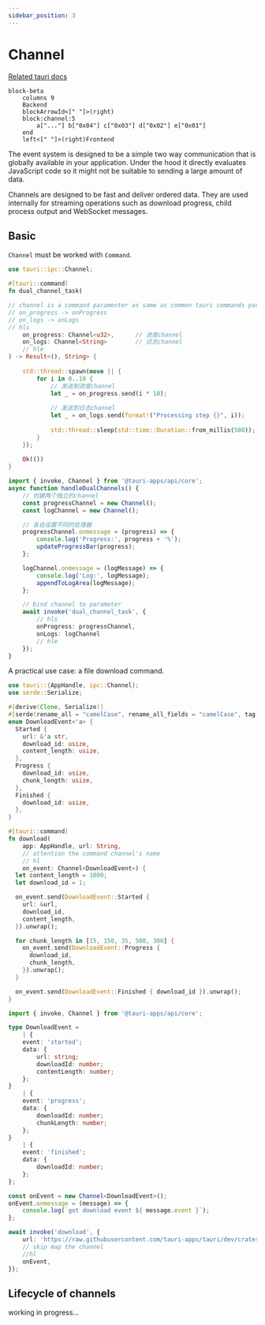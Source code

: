 ```yaml
---
sidebar_position: 3
---
```


# Channel
[Related tauri docs](https://tauri.app/develop/calling-frontend/#channels)

```mermaid
block-beta
    columns 9
    Backend
    blockArrowId<[" "]>(right)
    block:channel:5
        a["..."] b["0x04"] c["0x03"] d["0x02"] e["0x01"]
    end
    left<[" "]>(right)Frontend
```

The event system is designed to be a simple two way communication that is globally available in your application. Under the hood it directly evaluates JavaScript code so it might not be suitable to sending a large amount of data.

Channels are designed to be fast and deliver ordered data. They are used internally for streaming operations such as download progress, child process output and WebSocket messages.

## Basic
`Channel` must be worked with `Command`.
```rust
use tauri::ipc::Channel;

#[tauri::command]
fn dual_channel_task(

// channel is a command paramenter as same as common tauri commands parameters
// on_progress -> onProgress
// on_logs -> onLogs
// hls
    on_progress: Channel<u32>,      // 进度channel
    on_logs: Channel<String>        // 日志channel
    // hle
) -> Result<(), String> {
    
    std::thread::spawn(move || {
        for i in 0..10 {
            // 发送到进度channel
            let _ = on_progress.send(i * 10);
            
            // 发送到日志channel
            let _ = on_logs.send(format!("Processing step {}", i));
            
            std::thread::sleep(std::time::Duration::from_millis(500));
        }
    });
    
    Ok(())
}
```

```typescript
import { invoke, Channel } from '@tauri-apps/api/core';
async function handleDualChannels() {
    // 创建两个独立的channel
    const progressChannel = new Channel();
    const logChannel = new Channel();

    // 各自设置不同的处理器
    progressChannel.onmessage = (progress) => {
        console.log('Progress:', progress + '%');
        updateProgressBar(progress);
    };

    logChannel.onmessage = (logMessage) => {
        console.log('Log:', logMessage);
        appendToLogArea(logMessage);
    };

    // bind channel to parameter
    await invoke('dual_channel_task', {
        // hls
        onProgress: progressChannel,
        onLogs: logChannel
        // hle
    });
}
```

A practical use case: a file download command.
```rust
use tauri::{AppHandle, ipc::Channel};
use serde::Serialize;

#[derive(Clone, Serialize)]
#[serde(rename_all = "camelCase", rename_all_fields = "camelCase", tag = "event", content = "data")]
enum DownloadEvent<'a> {
  Started {
    url: &'a str,
    download_id: usize,
    content_length: usize,
  },
  Progress {
    download_id: usize,
    chunk_length: usize,
  },
  Finished {
    download_id: usize,
  },
}

#[tauri::command]
fn download(
    app: AppHandle, url: String, 
    // attention the command channel's name
    // hl
    on_event: Channel<DownloadEvent>) {
  let content_length = 1000;
  let download_id = 1;

  on_event.send(DownloadEvent::Started {
    url: &url,
    download_id,
    content_length,
  }).unwrap();

  for chunk_length in [15, 150, 35, 500, 300] {
    on_event.send(DownloadEvent::Progress {
      download_id,
      chunk_length,
    }).unwrap();
  }

  on_event.send(DownloadEvent::Finished { download_id }).unwrap();
}
```
```typescript
import { invoke, Channel } from '@tauri-apps/api/core';

type DownloadEvent =
    | {
    event: 'started';
    data: {
        url: string;
        downloadId: number;
        contentLength: number;
    };
}
    | {
    event: 'progress';
    data: {
        downloadId: number;
        chunkLength: number;
    };
}
    | {
    event: 'finished';
    data: {
        downloadId: number;
    };
};

const onEvent = new Channel<DownloadEvent>();
onEvent.onmessage = (message) => {
    console.log(`got download event ${ message.event }`);
};

await invoke('download', {
    url: 'https://raw.githubusercontent.com/tauri-apps/tauri/dev/crates/tauri-schema-generator/schemas/config.schema.json',
    // skip map the channel
    //hl
    onEvent,
});
```

## Lifecycle of channels

[//]: # (TODO)
working in progress...